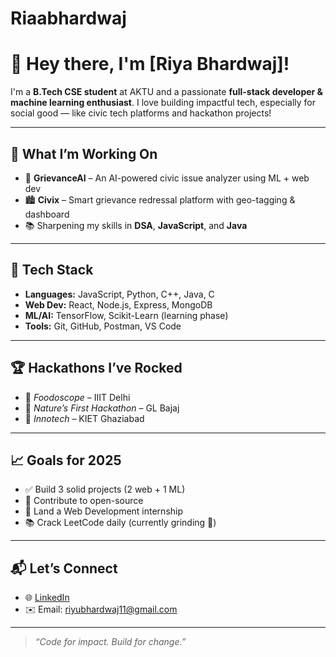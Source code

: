 # Riaabhardwaj
# 👋 Hey there, I'm [Riya Bhardwaj]!

I'm a **B.Tech CSE student** at AKTU and a passionate **full-stack developer & machine learning enthusiast**. I love building impactful tech, especially for social good — like civic tech platforms and hackathon projects!

---

## 🚀 What I’m Working On

- 🧠 **GrievanceAI** – An AI-powered civic issue analyzer using ML + web dev
- 🏙️ **Civix** – Smart grievance redressal platform with geo-tagging & dashboard
- 📚 Sharpening my skills in **DSA**, **JavaScript**, and **Java**

---

## 🧰 Tech Stack

- **Languages:** JavaScript, Python, C++, Java, C
- **Web Dev:** React, Node.js, Express, MongoDB
- **ML/AI:** TensorFlow, Scikit-Learn (learning phase)
- **Tools:** Git, GitHub, Postman, VS Code

---

## 🏆 Hackathons I’ve Rocked

- 🥈 *Foodoscope* – IIIT Delhi
- 🥇 *Nature’s First Hackathon* – GL Bajaj
- 🏅 *Innotech* – KIET Ghaziabad

---

## 📈 Goals for 2025

- ✅ Build 3 solid projects (2 web + 1 ML)
- 🔄 Contribute to open-source
- 🚀 Land a Web Development internship
- 📚 Crack LeetCode daily (currently grinding 💪)

---

## 📬 Let’s Connect

- 🌐 [LinkedIn](https://linkedin.com/in/riya-bhardwaj-7770472a4)
- ✉️ Email: riyubhardwaj11@gmail.com

---

> *“Code for impact. Build for change.”*
